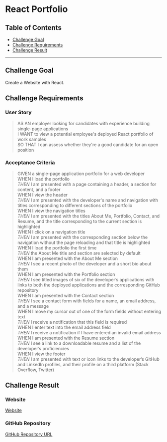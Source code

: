 # React Portfolio

## Table of Contents
* [Challenge Goal](#challenge-goal)
* [Challenge Requirements](#challenge-requirements)
* [Challenge Result](#challenge-result)
---

## Challenge Goal
Create a Website with React.

## Challenge Requirements

### User Story
>AS AN employer looking for candidates with experience building single-page applications <br>
I WANT to view a potential employee's deployed React portfolio of work samples <br>
SO THAT I can assess whether they're a good candidate for an open position <br>

### Acceptance Criteria
>GIVEN a single-page application portfolio for a web developer <br>
WHEN I load the portfolio <br>
*THEN* I am presented with a page containing a header, a section for content, and a footer <br>
WHEN I view the header <br>
*THEN* I am presented with the developer's name and navigation with titles corresponding to different sections of the portfolio <br>
WHEN I view the navigation titles <br>
*THEN* I am presented with the titles About Me, Portfolio, Contact, and Resume, and the title corresponding to the current section is highlighted <br>
WHEN I click on a navigation title <br>
*THEN* I am presented with the corresponding section below the navigation without the page reloading and that title is highlighted <br>
WHEN I load the portfolio the first time <br>
*THEN* the About Me title and section are selected by default <br>
WHEN I am presented with the About Me section <br>
*THEN* I see a recent photo of the developer and a short bio about them <br>
WHEN I am presented with the Portfolio section <br>
*THEN* I see titled images of six of the developer’s applications with links to both the deployed applications and the corresponding GitHub repository <br>
WHEN I am presented with the Contact section <br>
*THEN* I see a contact form with fields for a name, an email address, and a message <br>
WHEN I move my cursor out of one of the form fields without entering text <br>
*THEN* I receive a notification that this field is required <br>
WHEN I enter text into the email address field <br>
*THEN* I receive a notification if I have entered an invalid email address <br>
WHEN I am presented with the Resume section <br>
*THEN* I see a link to a downloadable resume and a list of the developer’s proficiencies <br>
WHEN I view the footer <br>
*THEN* I am presented with text or icon links to the developer’s GitHub and LinkedIn profiles, and their profile on a third platform (Stack Overflow, Twitter) <br>


## Challenge Result

### Website
[Website]()

### GitHub Repository
[GitHub Repository URL](https://github.com/marioessig/react-portfolio)